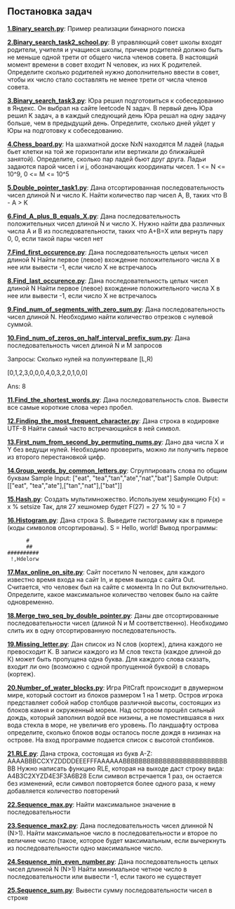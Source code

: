 ## Постановка задач
[**1.Binary_search.py**](https://github.com/devFF/FindJob/blob/main/Yandex_tasks/Binary_search.py): Пример реализации бинарного поиска

[**2.Binary_search_task2_school.py**](https://github.com/devFF/FindJob/blob/main/Yandex_tasks/Binary_search.py): 
В управляющий совет школы входят родители, учителя и учащиеся школы, причем родителей должно быть не меньше одной трети
от общего числа членов совета. В настоящий момент времени в совет входит N человек, из них K родителей.
Определите сколько родителей нужно дополнительно ввести в совет, чтобы их число стало составлять не менее трети от числа
членов совета.

[**3.Binary_search_task3.py**](https://github.com/devFF/FindJob/blob/main/Yandex_tasks/Binary_search_task3.py): 
Юра решил подготовиться к собеседованию в Яндекс. Он выбрал на сайте leetcode N задач. В первый день Юра решил K задач,
а в каждый следующий день Юра решал на одну задачу больше, чем в предыдущий день.
Определите, сколько дней уйдет у Юры на подготовку к собеседованию.

[**4.Chess_board.py**](https://github.com/devFF/FindJob/blob/main/Yandex_tasks/Chess_board.py): 
На шахматной доске NxN находятся M ладей (ладья бьет клетки на той же горизонтали
или вертикали до ближайшей занятой).
Определите, сколько пар ладей бьют друг друга. Ладьи задаются парой чисел
i и j, обозначающих координаты чисел.
1 <= N <= 10^9, 0 <= M <= 10^5

[**5.Double_pointer_task1.py**](https://github.com/devFF/FindJob/blob/main/Yandex_tasks/Double_pointer_task1.py): 
Дана отсортированная последовательность чисел длиной N и число K.
Найти количество пар чисел A, B, таких что B - A > K

[**6.Find_A_plus_B_equals_X.py**](https://github.com/devFF/FindJob/blob/main/Yandex_tasks/Find_A_plus_B_equals_X.py): 
Дана последовательность положительных чисел длиной N и число X.
Нужно найти два различных числа A и B из последовательности, таких что A+B=X
или вернуть пару 0, 0, если такой пары чисел нет

[**7.Find_first_occurence.py**](https://github.com/devFF/FindJob/blob/main/Yandex_tasks/Find_first_occurence.py): 
Дана последовательность целых чисел длиной N
Найти первое (левое) вхождение положительного числа Х в нее или вывести -1, если число Х не встречалось

[**8.Find_last_occurence.py**](https://github.com/devFF/FindJob/blob/main/Yandex_tasks/Find_last_occurence.py): 
Дана последовательность целых чисел длиной N
Найти первое (левое) вхождение положительного числа Х в нее или вывести -1, если число Х не встречалось

[**9.Find_num_of_segments_with_zero_sum.py**](https://github.com/devFF/FindJob/blob/main/Yandex_tasks/Find_num_of_segments_with_zero_sum.py): 
Дана последовательность чисел длиной N.
Необходимо найти количество отрезков с нулевой суммой.

[**10.Find_num_of_zeros_on_half_interval_prefix_sum.py**](https://github.com/devFF/FindJob/blob/main/Yandex_tasks/Find_num_of_zeros_on_half_interval_prefix_sum.py): 
Дана последовательность чисел длиной N и M запросов

Запросы: Сколько нулей на полуинтервале [L,R)

[0,1,2,3,0,0,0,4,0,3,2,0,1,0,0]

Ans: 8

[**11.Find_the_shortest_words.py**](https://github.com/devFF/FindJob/blob/main/Yandex_tasks/Find_the_shortest_words.py): 
Дана последовательность слов.
Вывести все самые короткие слова через пробел.

[**12.Finding_the_most_frequent_character.py**](https://github.com/devFF/FindJob/blob/main/Yandex_tasks/Finding_the_most_frequent_character.py): 
Дана строка в кодировке UTF-8
Найти самый часто встречающийся в ней символ.

[**13.First_num_from_second_by_permuting_nums.py**](https://github.com/devFF/FindJob/blob/main/Yandex_tasks/First_num_from_second_by_permuting_nums.py): 
Дано два числа X и Y без ведущи нулей.
Необходимо проверить, можно ли получить первое из второго перестановкой цифр.

[**14.Group_words_by_common_letters.py**](https://github.com/devFF/FindJob/blob/main/Yandex_tasks/Group_words_by_common_letters.py): 
Сгруппировать слова по общим буквам
Sample Input: ["eat", "tea","tan","ate","nat","bat"]
Sample Output: [["eat", "tea","ate"],["tan","nat"],["bat"]]

[**15.Hash.py**](https://github.com/devFF/FindJob/blob/main/Yandex_tasks/Hash.py): 
Создать мультимножество.
Используем хешфункцию F(x) = x % setsize
Так, для 27 хешномер будет F(27) = 27 % 10 = 7

[**16.Histogram.py**](https://github.com/devFF/FindJob/blob/main/Yandex_tasks/Histogram.py): 
Дана строка S.
Выведите гистограмму как в примере (коды символов отсортированы).
S = Hello, world!
Вывод программы:
```
      #
      ##
##########
 !,Hdelorw
```

[**17.Max_online_on_site.py**](https://github.com/devFF/FindJob/blob/main/Yandex_tasks/Max_online_on_site.py): 
Сайт посетило N человек, для каждого известно время входа на сайт In, и время выхода с сайта Out.
Считается, что человек был на сайте с момента In по Out включительно.
Определите, какое максимальное количество человек было на сайте одновременно.

[**18.Merge_two_seq_by_double_pointer.py**](https://github.com/devFF/FindJob/blob/main/Yandex_tasks/Merge_two_seq_by_double_pointer.py): 
Даны две отсортированные последовательности чисел (длиной N и M соответственно).
Необходимо слить их в одну отсортированную последовательность.

[**19.Missing_letter.py**](https://github.com/devFF/FindJob/blob/main/Yandex_tasks/Missing_letter.py): 
Дан список из N слов (кортеж), длина каждого не превосходит K.
В записи каждого из M слов текста (каждое длиной до К)
может быть пропущена одна буква.
Для каждого слова сказать, входит ли оно (возможно с одной пропущенной буквой) в словарь (кортеж).

[**20.Number_of_water_blocks.py**](https://github.com/devFF/FindJob/blob/main/Yandex_tasks/Number_of_water_blocks.py): 
Игра PitCraft происходит в двумерном мире, который состоит из блоков размером 1 на 1 метр.
Остров игрока представляет собой набор столбцов различной высоты, состоящих из блоков камня и окруженный морем.
Над островом прошёл сильный дождь, который заполнил водой все низины, а не поместившаяся в них вода стекла в море,
не увеличив его уровень. По ландшафту острова определите, сколько блоков воды осталось после дождя в низинах на острове.
На вход программе подается список с высотой столбиков.

[**21.RLE.py**](https://github.com/devFF/FindJob/blob/main/Yandex_tasks/RLE.py): 
Дана строка, состоящая из букв A-Z:
AAAABBBCCXYZDDDDEEEFFFAAAAAABBBBBBBBBBBBBBBBBBBBBBBBBBBB
Нужно написать функцию RLE, которая на выходе даст строку вида:
A4B3C2XYZD4E3F3A6B28
Если символ встречается 1 раз, он остается без изменений, если символ повторяется более одного раза, к нему добавляется
количество повторений

[**22.Sequence_max.py**](https://github.com/devFF/FindJob/blob/main/Yandex_tasks/Sequence_max.py): 
Найти максимальное значение в последовательности

[**23.Sequence_max2.py**](https://github.com/devFF/FindJob/blob/main/Yandex_tasks/Sequence_max2.py): 
Дана последовательность чисел длинной N (N>1).
Найти максимальное число в последовательности и второе по величине число (такое, которое будет максимальным, если
вычеркнуть из последовательности одно максимальное число.

[**24.Sequence_min_even_number.py**](https://github.com/devFF/FindJob/blob/main/Yandex_tasks/Sequence_min_even_number.py): 
Дана последовательность целых чисел длинной N (N>1)
Найти минимальное четное число в последовательности или вывести -1, если такого не существует

[**25.Sequence_sum.py**](https://github.com/devFF/FindJob/blob/main/Yandex_tasks/Sequence_sum.py): 
Вывести сумму последовательности чисел в строке
